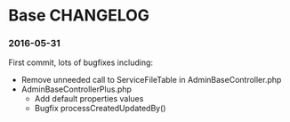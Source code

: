 # Base CHANGELOG

### 2016-05-31
First commit, lots of bugfixes including:

- Remove unneeded call to ServiceFileTable in AdminBaseController.php
- AdminBaseControllerPlus.php
    - Add default properties values
    - Bugfix processCreatedUpdatedBy()

